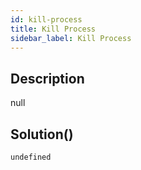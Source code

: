 ```yaml
---
id: kill-process
title: Kill Process
sidebar_label: Kill Process
---
```

## Description
<div class="description">
null
</div>

## Solution()
```
undefined
```